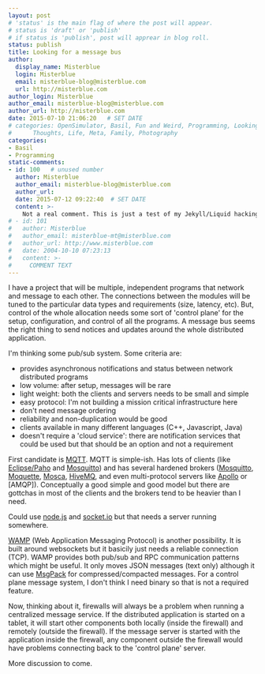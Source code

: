 ```yaml
---
layout: post
# 'status' is the main flag of where the post will appear.
# status is 'draft' or 'publish'
# if status is 'publish', post will apprear in blog roll.
status: publish
title: Looking for a message bus
author:
  display_name: Misterblue
  login: Misterblue
  email: misterblue-blog@misterblue.com
  url: http://misterblue.com
author_login: Misterblue
author_email: misterblue-blog@misterblue.com
author_url: http://misterblue.com
date: 2015-07-10 21:06:20   # SET DATE
# categories: OpenSimulator, Basil, Fun and Weird, Programming, LookingGlass, Travel
#      Thoughts, Life, Meta, Family, Photography
categories:
- Basil
- Programming
static-comments:
- id: 100   # unused number
  author: Misterblue
  author_email: misterblue-blog@misterblue.com
  author_url:
  date: 2015-07-12 09:22:40  # SET DATE
  content: >-
    Not a real comment. This is just a test of my Jekyll/Liquid hacking to make comments work.
# - id: 101
#   author: Misterblue
#   author_email: misterblue-mt@misterblue.com
#   author_url: http://www.misterblue.com
#   date: 2004-10-10 07:23:13
#   content: >-
#     COMMENT TEXT
---
```

I have a project that will be multiple, independent programs that
network and message to each other. The connections between the modules
will be tuned to the particular data types and requirements (size, latency, etc).
But, control of the whole allocation needs some sort of 'control plane'
for the setup, configuration, and control of all the programs.
A message bus seems the right thing to send notices and updates
around the whole distributed application.

I'm thinking some pub/sub system. Some criteria are:

* provides asynchronous notifications and status between network distributed programs
* low volume: after setup, messages will be rare
* light weight: both the clients and servers needs to be small and simple
* easy protocol: I'm not building a mission critical infrastructure here
* don't need message ordering
* reliability and non-duplication would be good
* clients available in many different languages (C++, Javascript, Java)
* doesn't require a 'cloud service': there are notification services that could be used but that should be an option and not a requirement

First candidate is [MQTT].
MQTT is simple-ish. Has lots of clients (like [Eclipse/Paho] and [Mosquitto])
and has several hardened brokers ([Mosquitto], [Moquette], [Mosca], [HiveMQ], and even
multi-protocol servers like [Apollo] or [AMQP]).
Conceptually a good simple and good model but there are gottchas in most of the
clients and the brokers tend to be heavier than I need.

Could use [node.js] and [socket.io] but that needs a server running somewhere.

[WAMP] (Web Application Messaging Protocol) is another possibility.
It is built around websockets but it basicily just needs a reliable connection (TCP).
WAMP provides both pub/sub and RPC communication patterns which might be useful.
It only moves JSON messages (text only) although it can use [MsgPack] for
compressed/compacted messages.
For a control plane message system, I don't think I need binary so that is
not a required feature.

Now, thinking about it, firewalls will always be a problem when running a centralized
message service. If the distributed application is started on a tablet, it will start
other components both locally (inside the firewall) and remotely (outside the firewall).
If the message server is started with the application inside the firewall, any component
outside the firewall would have problems connecting back to the 'control plane' server.

More discussion to come.

[MQTT]: http://mqtt.org
[Eclipse/Paho]: http://www.eclipse.org/paho/
[Mosquitto]: http://mosquitto.org/
[Moquette]: http://andsel.github.io/moquette/
[HiveMQ]: http://www.hivemq.com/
[AQMP]: https://www.amqp.org/
[Apollo]: http://activemq.apache.org/apollo/
[Mosca]: http://www.mosca.io/
[node.js]: https://nodejs.org/
[socket.io]: http://socket.io/
[WAMP]: http://wamp.ws/
[MsgPack]: http://msgpack.org/


